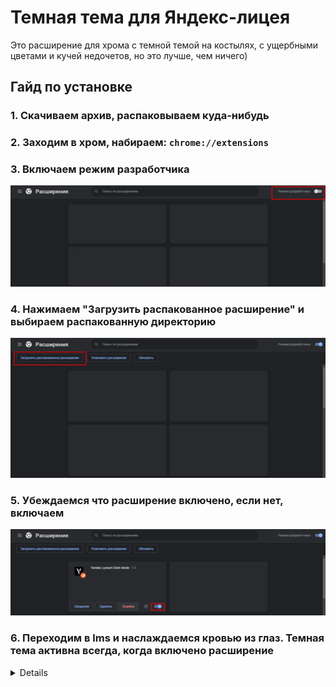 # Темная тема для Яндекс-лицея
Это расширение для хрома с темной темой на костылях, с ущербными цветами и кучей недочетов, но это лучше, чем ничего)
## Гайд по установке
### 1. Скачиваем архив, распаковываем куда-нибудь
### 2. Заходим в хром, набираем: `chrome://extensions`
### 3. Включаем режим разработчика
![guideimage1](guidelines/guide1.jpg?raw=true)
### 4. Нажимаем "Загрузить распакованное расширение" и выбираем распакованную директорию
![guideimage2](guidelines/guide2.jpg?raw=true)
### 5. Убеждаемся что расширение включено, если нет, включаем
![guideimage3](guidelines/guide3.png?raw=true)
### 6. Переходим в lms и наслаждаемся кровью из глаз. Темная тема активна всегда, когда включено расширение
<details>

    <summary>Скрины</summary>

    ![scr1](screenshots/screenshot1.jpg?raw=true)
    ![scr2](screenshots/screenshot2.jpg?raw=true)
    ![scr3](screenshots/screenshot3.jpg?raw=true)
    ![scr4](screenshots/screenshot4.jpg?raw=true)
    
</details>